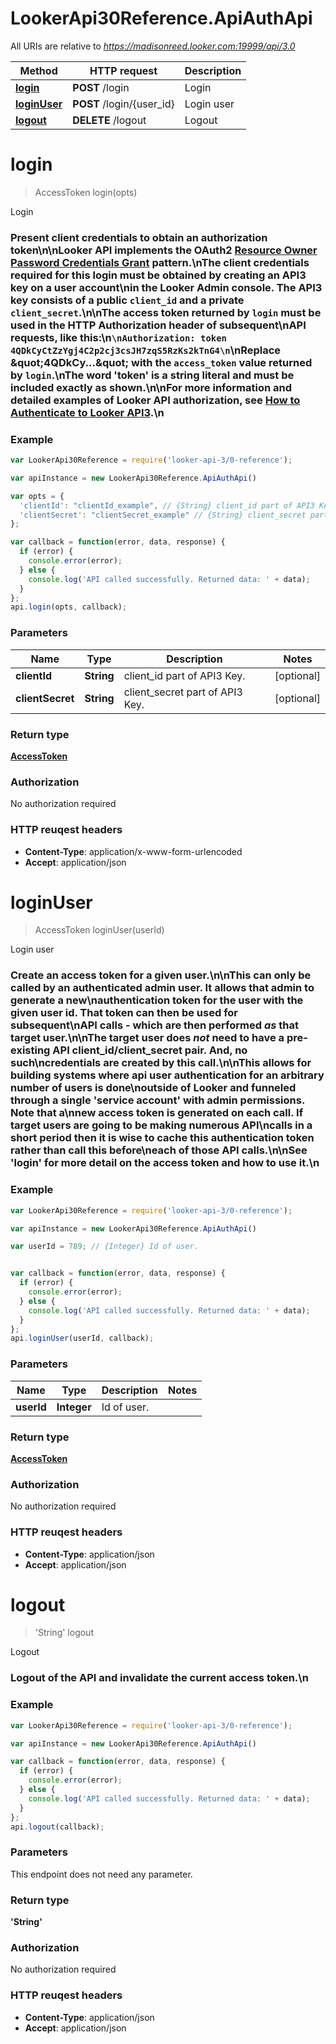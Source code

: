 # LookerApi30Reference.ApiAuthApi

All URIs are relative to *https://madisonreed.looker.com:19999/api/3.0*

Method | HTTP request | Description
------------- | ------------- | -------------
[**login**](ApiAuthApi.md#login) | **POST** /login | Login
[**loginUser**](ApiAuthApi.md#loginUser) | **POST** /login/{user_id} | Login user
[**logout**](ApiAuthApi.md#logout) | **DELETE** /logout | Logout


<a name="login"></a>
# **login**
> AccessToken login(opts)

Login

### Present client credentials to obtain an authorization token\n\nLooker API implements the OAuth2 [Resource Owner Password Credentials Grant](https://looker.com/docs/r/api/outh2_resource_owner_pc) pattern.\nThe client credentials required for this login must be obtained by creating an API3 key on a user account\nin the Looker Admin console. The API3 key consists of a public `client_id` and a private `client_secret`.\n\nThe access token returned by `login` must be used in the HTTP Authorization header of subsequent\nAPI requests, like this:\n```\nAuthorization: token 4QDkCyCtZzYgj4C2p2cj3csJH7zqS5RzKs2kTnG4\n```\nReplace \&quot;4QDkCy...\&quot; with the `access_token` value returned by `login`.\nThe word &#39;token&#39; is a string literal and must be included exactly as shown.\n\nFor more information and detailed examples of Looker API authorization, see [How to Authenticate to Looker API3](https://github.com/looker/looker-sdk-ruby/blob/master/authentication.md).\n

### Example
```javascript
var LookerApi30Reference = require('looker-api-3/0-reference');

var apiInstance = new LookerApi30Reference.ApiAuthApi()

var opts = { 
  'clientId': "clientId_example", // {String} client_id part of API3 Key.
  'clientSecret': "clientSecret_example" // {String} client_secret part of API3 Key.
};

var callback = function(error, data, response) {
  if (error) {
    console.error(error);
  } else {
    console.log('API called successfully. Returned data: ' + data);
  }
};
api.login(opts, callback);
```

### Parameters

Name | Type | Description  | Notes
------------- | ------------- | ------------- | -------------
 **clientId** | **String**| client_id part of API3 Key. | [optional] 
 **clientSecret** | **String**| client_secret part of API3 Key. | [optional] 

### Return type

[**AccessToken**](AccessToken.md)

### Authorization

No authorization required

### HTTP reuqest headers

 - **Content-Type**: application/x-www-form-urlencoded
 - **Accept**: application/json

<a name="loginUser"></a>
# **loginUser**
> AccessToken loginUser(userId)

Login user

### Create an access token for a given user.\n\nThis can only be called by an authenticated admin user. It allows that admin to generate a new\nauthentication token for the user with the given user id. That token can then be used for subsequent\nAPI calls - which are then performed *as* that target user.\n\nThe target user does *not* need to have a pre-existing API client_id/client_secret pair. And, no such\ncredentials are created by this call.\n\nThis allows for building systems where api user authentication for an arbitrary number of users is done\noutside of Looker and funneled through a single &#39;service account&#39; with admin permissions. Note that a\nnew access token is generated on each call. If target users are going to be making numerous API\ncalls in a short period then it is wise to cache this authentication token rather than call this before\neach of those API calls.\n\nSee &#39;login&#39; for more detail on the access token and how to use it.\n

### Example
```javascript
var LookerApi30Reference = require('looker-api-3/0-reference');

var apiInstance = new LookerApi30Reference.ApiAuthApi()

var userId = 789; // {Integer} Id of user.


var callback = function(error, data, response) {
  if (error) {
    console.error(error);
  } else {
    console.log('API called successfully. Returned data: ' + data);
  }
};
api.loginUser(userId, callback);
```

### Parameters

Name | Type | Description  | Notes
------------- | ------------- | ------------- | -------------
 **userId** | **Integer**| Id of user. | 

### Return type

[**AccessToken**](AccessToken.md)

### Authorization

No authorization required

### HTTP reuqest headers

 - **Content-Type**: application/json
 - **Accept**: application/json

<a name="logout"></a>
# **logout**
> &#39;String&#39; logout

Logout

### Logout of the API and invalidate the current access token.\n

### Example
```javascript
var LookerApi30Reference = require('looker-api-3/0-reference');

var apiInstance = new LookerApi30Reference.ApiAuthApi()

var callback = function(error, data, response) {
  if (error) {
    console.error(error);
  } else {
    console.log('API called successfully. Returned data: ' + data);
  }
};
api.logout(callback);
```

### Parameters
This endpoint does not need any parameter.

### Return type

**&#39;String&#39;**

### Authorization

No authorization required

### HTTP reuqest headers

 - **Content-Type**: application/json
 - **Accept**: application/json

